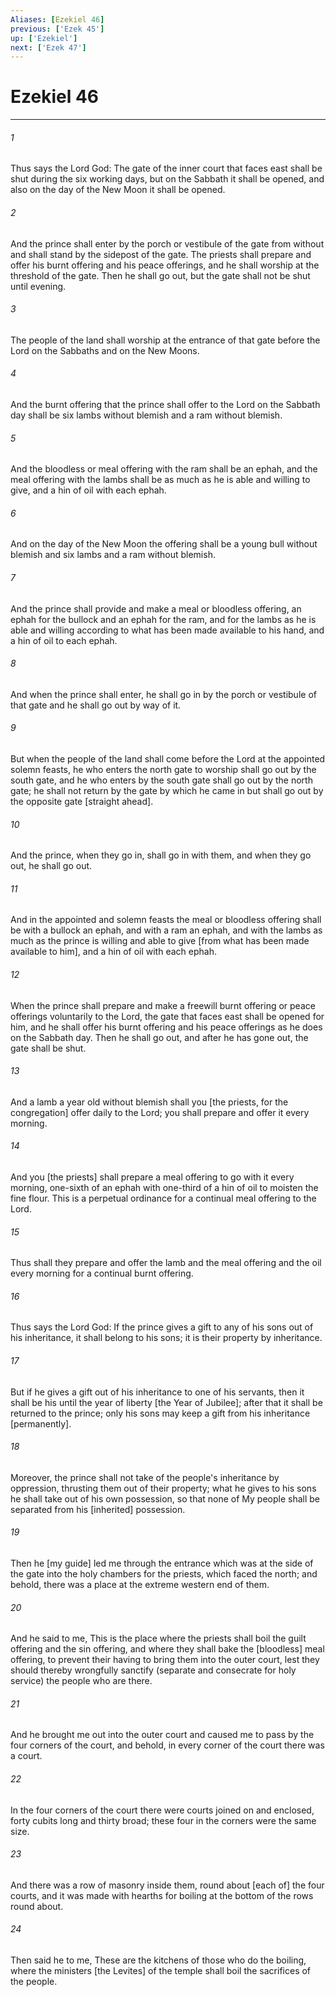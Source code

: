 ```yaml
---
Aliases: [Ezekiel 46]
previous: ['Ezek 45']
up: ['Ezekiel']
next: ['Ezek 47']
---
```

# Ezekiel 46

***


###### 1 


Thus says the Lord God: The gate of the inner court that faces east shall be shut during the six working days, but on the Sabbath it shall be opened, and also on the day of the New Moon it shall be opened. 


###### 2 


And the prince shall enter by the porch or vestibule of the gate from without and shall stand by the sidepost of the gate. The priests shall prepare and offer his burnt offering and his peace offerings, and he shall worship at the threshold of the gate. Then he shall go out, but the gate shall not be shut until evening. 


###### 3 


The people of the land shall worship at the entrance of that gate before the Lord on the Sabbaths and on the New Moons. 


###### 4 


And the burnt offering that the prince shall offer to the Lord on the Sabbath day shall be six lambs without blemish and a ram without blemish. 


###### 5 


And the bloodless or meal offering with the ram shall be an ephah, and the meal offering with the lambs shall be as much as he is able and willing to give, and a hin of oil with each ephah. 


###### 6 


And on the day of the New Moon the offering shall be a young bull without blemish and six lambs and a ram without blemish. 


###### 7 


And the prince shall provide and make a meal or bloodless offering, an ephah for the bullock and an ephah for the ram, and for the lambs as he is able and willing according to what has been made available to his hand, and a hin of oil to each ephah. 


###### 8 


And when the prince shall enter, he shall go in by the porch or vestibule of that gate and he shall go out by way of it. 


###### 9 


But when the people of the land shall come before the Lord at the appointed solemn feasts, he who enters the north gate to worship shall go out by the south gate, and he who enters by the south gate shall go out by the north gate; he shall not return by the gate by which he came in but shall go out by the opposite gate [straight ahead]. 


###### 10 


And the prince, when they go in, shall go in with them, and when they go out, he shall go out. 


###### 11 


And in the appointed and solemn feasts the meal or bloodless offering shall be with a bullock an ephah, and with a ram an ephah, and with the lambs as much as the prince is willing and able to give [from what has been made available to him], and a hin of oil with each ephah. 


###### 12 


When the prince shall prepare and make a freewill burnt offering or peace offerings voluntarily to the Lord, the gate that faces east shall be opened for him, and he shall offer his burnt offering and his peace offerings as he does on the Sabbath day. Then he shall go out, and after he has gone out, the gate shall be shut. 


###### 13 


And a lamb a year old without blemish shall you [the priests, for the congregation] offer daily to the Lord; you shall prepare and offer it every morning. 


###### 14 


And you [the priests] shall prepare a meal offering to go with it every morning, one-sixth of an ephah with one-third of a hin of oil to moisten the fine flour. This is a perpetual ordinance for a continual meal offering to the Lord. 


###### 15 


Thus shall they prepare and offer the lamb and the meal offering and the oil every morning for a continual burnt offering. 


###### 16 


Thus says the Lord God: If the prince gives a gift to any of his sons out of his inheritance, it shall belong to his sons; it is their property by inheritance. 


###### 17 


But if he gives a gift out of his inheritance to one of his servants, then it shall be his until the year of liberty [the Year of Jubilee]; after that it shall be returned to the prince; only his sons may keep a gift from his inheritance [permanently]. 


###### 18 


Moreover, the prince shall not take of the people's inheritance by oppression, thrusting them out of their property; what he gives to his sons he shall take out of his own possession, so that none of My people shall be separated from his [inherited] possession. 


###### 19 


Then he [my guide] led me through the entrance which was at the side of the gate into the holy chambers for the priests, which faced the north; and behold, there was a place at the extreme western end of them. 


###### 20 


And he said to me, This is the place where the priests shall boil the guilt offering and the sin offering, and where they shall bake the [bloodless] meal offering, to prevent their having to bring them into the outer court, lest they should thereby wrongfully sanctify (separate and consecrate for holy service) the people who are there. 


###### 21 


And he brought me out into the outer court and caused me to pass by the four corners of the court, and behold, in every corner of the court there was a court. 


###### 22 


In the four corners of the court there were courts joined on and enclosed, forty cubits long and thirty broad; these four in the corners were the same size. 


###### 23 


And there was a row of masonry inside them, round about [each of] the four courts, and it was made with hearths for boiling at the bottom of the rows round about. 


###### 24 


Then said he to me, These are the kitchens of those who do the boiling, where the ministers [the Levites] of the temple shall boil the sacrifices of the people.
